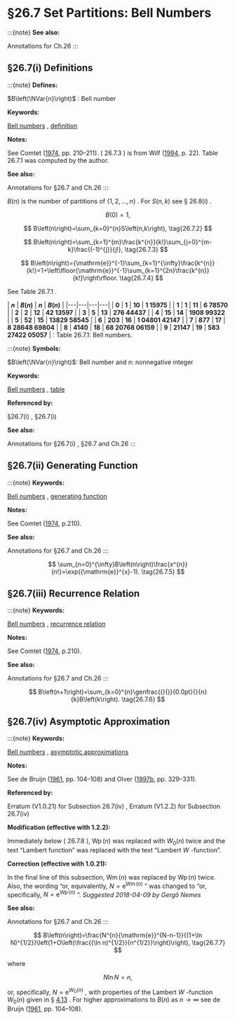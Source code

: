 # §26.7 Set Partitions: Bell Numbers

:::{note}
**See also:**

Annotations for Ch.26
:::


## §26.7(i) Definitions

:::{note}
**Defines:**

$B\left(\NVar{n}\right)$ : Bell number

**Keywords:**

[Bell numbers](http://dlmf.nist.gov/search/search?q=Bell%20numbers) , [definition](http://dlmf.nist.gov/search/search?q=definition)

**Notes:**

See Comtet ([1974](./bib/C.html#bib561 "Advanced Combinatorics: The Art of Finite and Infinite Expansions"), pp. 210–211). ( 26.7.3 ) is from Wilf ([1994](./bib/W.html#bib2410 "generatingfunctionology"), p. 22). Table 26.7.1 was computed by the author.

**See also:**

Annotations for §26.7 and Ch.26
:::

$B\left(n\right)$ is the number of partitions of $\{1,2,\ldots,n\}$ . For $S\left(n,k\right)$ see § 26.8(i) .


<a id="E1"></a>
$$
B\left(0\right)=1, \tag{26.7.1}
$$


<a id="E2"></a>
$$
B\left(n\right)=\sum_{k=0}^{n}S\left(n,k\right), \tag{26.7.2}
$$


<a id="E3"></a>
$$
B\left(n\right)=\sum_{k=1}^{m}\frac{k^{n}}{k!}\sum_{j=0}^{m-k}\frac{(-1)^{j}}{j!}, \tag{26.7.3}
$$


<a id="E4"></a>
$$
B\left(n\right)={\mathrm{e}}^{-1}\sum_{k=1}^{\infty}\frac{k^{n}}{k!}=1+\left\lfloor{\mathrm{e}}^{-1}\sum_{k=1}^{2n}\frac{k^{n}}{k!}\right\rfloor. \tag{26.7.4}
$$

See Table 26.7.1 .

<a id="T1"></a>
| **$n$** | **$B\left(n\right)$** | **$n$** | **$B\left(n\right)$** |
|---|---|---|---|
| **0** | **1** | **10** | **1 15975** |
| **1** | **1** | **11** | **6 78570** |
| **2** | **2** | **12** | **42 13597** |
| **3** | **5** | **13** | **276 44437** |
| **4** | **15** | **14** | **1908 99322** |
| **5** | **52** | **15** | **13829 58545** |
| **6** | **203** | **16** | **1 04801 42147** |
| **7** | **877** | **17** | **8 28648 69804** |
| **8** | **4140** | **18** | **68 20768 06159** |
| **9** | **21147** | **19** | **583 27422 05057** |
: Table 26.7.1: Bell numbers.

:::{note}
**Symbols:**

$B\left(\NVar{n}\right)$: Bell number and $n$: nonnegative integer

**Keywords:**

[Bell numbers](http://dlmf.nist.gov/search/search?q=Bell%20numbers) , [table](http://dlmf.nist.gov/search/search?q=table)

**Referenced by:**

§26.7(i) , §26.7(i)

**See also:**

Annotations for §26.7(i) , §26.7 and Ch.26
:::


## §26.7(ii) Generating Function

:::{note}
**Keywords:**

[Bell numbers](http://dlmf.nist.gov/search/search?q=Bell%20numbers) , [generating function](http://dlmf.nist.gov/search/search?q=generating%20function)

**Notes:**

See Comtet ([1974](./bib/C.html#bib561 "Advanced Combinatorics: The Art of Finite and Infinite Expansions"), p.210).

**See also:**

Annotations for §26.7 and Ch.26
:::


<a id="E5"></a>
$$
\sum_{n=0}^{\infty}B\left(n\right)\frac{x^{n}}{n!}=\exp({\mathrm{e}}^{x}-1). \tag{26.7.5}
$$


## §26.7(iii) Recurrence Relation

:::{note}
**Keywords:**

[Bell numbers](http://dlmf.nist.gov/search/search?q=Bell%20numbers) , [recurrence relation](http://dlmf.nist.gov/search/search?q=recurrence%20relation)

**Notes:**

See Comtet ([1974](./bib/C.html#bib561 "Advanced Combinatorics: The Art of Finite and Infinite Expansions"), p.210).

**See also:**

Annotations for §26.7 and Ch.26
:::


<a id="E6"></a>
$$
B\left(n+1\right)=\sum_{k=0}^{n}\genfrac{(}{)}{0.0pt}{}{n}{k}B\left(k\right). \tag{26.7.6}
$$


## §26.7(iv) Asymptotic Approximation

:::{note}
**Keywords:**

[Bell numbers](http://dlmf.nist.gov/search/search?q=Bell%20numbers) , [asymptotic approximations](http://dlmf.nist.gov/search/search?q=asymptotic%20approximations)

**Notes:**

See de Bruijn ([1961](./bib/D.html#bib626 "Asymptotic Methods in Analysis"), pp. 104–108) and Olver ([1997b](./bib/O.html#bib1809 "Asymptotics and Special Functions"), pp. 329–331).

**Referenced by:**

Erratum (V1.0.21) for Subsection 26.7(iv) , Erratum (V1.2.2) for Subsection 26.7(iv)

**Modification (effective with 1.2.2):**

Immediately below ( 26.7.8 ), $\operatorname{Wp}\left(n\right)$ was replaced with $W_{0}\left(n\right)$ twice and the text “Lambert function” was replaced with the text “Lambert $W$ -function”.

**Correction (effective with 1.0.21):**

In the final line of this subsection, $\operatorname{Wm}\left(n\right)$ was replaced by $\operatorname{Wp}\left(n\right)$ twice. Also, the wording “or, equivalently, $N={\mathrm{e}}^{\operatorname{Wm}\left(n\right)}$ ” was changed to “or, specifically, $N={\mathrm{e}}^{\operatorname{Wp}\left(n\right)}$ ”. *Suggested 2018-04-09 by Gergő Nemes*

**See also:**

Annotations for §26.7 and Ch.26
:::


<a id="E7"></a>
$$
B\left(n\right)=\frac{N^{n}{\mathrm{e}}^{N-n-1}}{(1+\ln N)^{1/2}}\left(1+O\left(\frac{(\ln n)^{1/2}}{n^{1/2}}\right)\right), \tag{26.7.7}
$$

where


<a id="E8"></a>
$$
N\ln N=n, \tag{26.7.8}
$$

or, specifically, $N={\mathrm{e}}^{W_{0}\left(n\right)}$ , with properties of the Lambert $W$ -function $W_{0}\left(n\right)$ given in § [4.13](./4.13.md "§4.13 Lambert 𝑊-Function ‣ Logarithm, Exponential, Powers ‣ Chapter 4 Elementary Functions") . For higher approximations to $B\left(n\right)$ as $n\to\infty$ see de Bruijn ([1961](./bib/D.html#bib626 "Asymptotic Methods in Analysis"), pp. 104–108).
